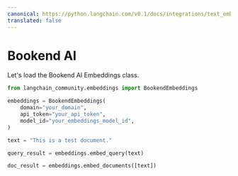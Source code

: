 ```yaml
---
canonical: https://python.langchain.com/v0.1/docs/integrations/text_embedding/bookend
translated: false
---
```


# Bookend AI

Let's load the Bookend AI Embeddings class.

```python
from langchain_community.embeddings import BookendEmbeddings
```

```python
embeddings = BookendEmbeddings(
    domain="your_domain",
    api_token="your_api_token",
    model_id="your_embeddings_model_id",
)
```

```python
text = "This is a test document."
```

```python
query_result = embeddings.embed_query(text)
```

```python
doc_result = embeddings.embed_documents([text])
```